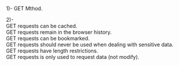 1)- GET Mthod.<br>

2)-<br>
GET requests can be cached.<br>
GET requests remain in the browser history.<br>
GET requests can be bookmarked.<br>
GET requests should never be used when dealing with sensitive data.<br>
GET requests have length restrictions.<br>
GET requests is only used to request data (not modify).<br>
